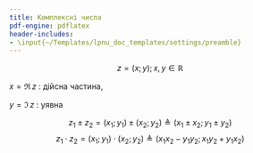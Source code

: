 ```yaml
---
title: Комплексні числа
pdf-engine: pdflatex
header-includes:
- \input{~/Templates/lpnu_doc_templates/settings/preamble}
---
```


$$
	z = (x; y); x, y \in \mathbb R
$$

$x = \Re\,z$
: дійсна частина,

$y = \Im\,z$
: уявна

$$
	z_1 \pm z_2 = (x_1; y_1) \pm (x_2; y_2) \triangleq (x_1 \pm x_2; y_1 \pm y_2)
$$
$$
	z_1 \cdot z_2 = (x_1; y_1) \cdot (x_2; y_2) \triangleq (x_1x_2 - y_1y_2; x_1y_2 + y_1x_2 )
$$
